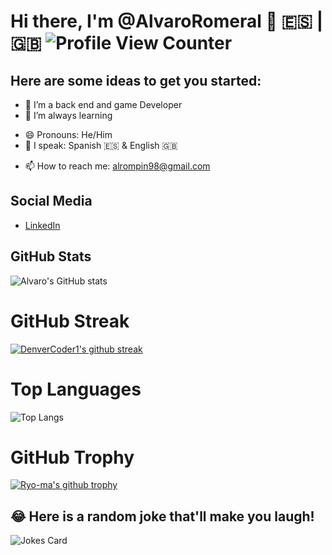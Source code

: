 # Hi there, I'm @AlvaroRomeral 👋 :es: | :uk: ![Profile View Counter](https://komarev.com/ghpvc/?username=AlvaroRomeral)

<!-- **AlvaroRomeral/aromeral** is a ✨ _special_ ✨ repository because its `README.md` (this file) appears on your GitHub profile. -->

<!--I'm a: Front End Programmer & Web Designer and Developer | Webmaster | Web Artist -->

## Here are some ideas to get you started:

- 🔭 I’m a back end and game Developer
- 🌱 I’m always learning
<!-- - 👯 I’m looking to collaborate on ...
- 🤔 I’m looking for help with ...
- 💬 Ask me about ... -->
- 😄 Pronouns: He/Him
- 💬 I speak: Spanish :es: & English :uk:
<!-- - ⚡ Fun fact: ... -->
- 📫 How to reach me: [alrompin98@gmail.com](mailto:alrompin98@gmail.com)

## Social Media

* [LinkedIn](https://www.linkedin.com/in/alvaro-romeral/)

## GitHub Stats

![Alvaro's GitHub stats](https://github-readme-stats.vercel.app/api?username=AlvaroRomeral&show_icons=true&theme=dark&show)

# GitHub Streak
[![DenverCoder1's github streak](https://github-readme-streak-stats.herokuapp.com/?user=AlvaroRomeral&theme=blue-green)](https://github.com/DenverCoder1/github-readme-streak-stats)

# Top Languages
![Top Langs](https://github-readme-stats.vercel.app/api/top-langs/?username=AlvaroRomeral&langs_count=8&theme=dark&show)

# GitHub Trophy
[![Ryo-ma's github trophy](https://github-profile-trophy.vercel.app/?username=AlvaroRomeral&row=1)](https://github.com/ryo-ma/github-profile-trophy)

<!-- ![Hits](https://hitcounter.pythonanywhere.com/count/tag.svg?url = Paste_Your_GitHub_Repository_Link_Here)-->
<!-- ![GitHub Contributors](https://contrib.rocks/image?repo=Your_GitHub_Username/Your_GitHub_Repository_Name) -->

## 😂 Here is a random joke that'll make you laugh!
![Jokes Card](https://readme-jokes.vercel.app/api)
